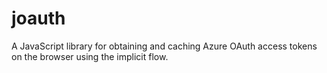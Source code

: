 # joauth
A JavaScript library for obtaining and caching Azure OAuth access tokens on the browser using the implicit flow.
